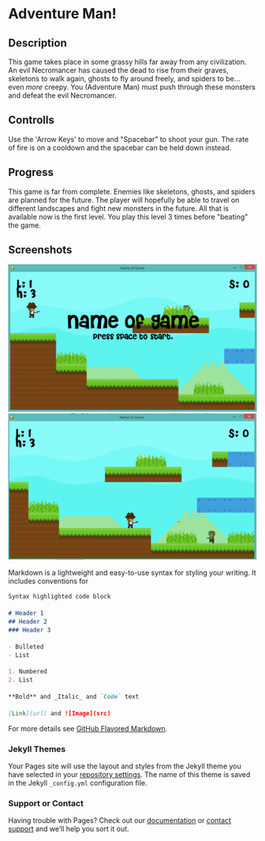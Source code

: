 # Adventure Man!

## Description
This game takes place in some grassy hills far away from any civilization. An evil Necromancer has caused the dead to rise from their graves, skeletons to walk again, ghosts to fly around freely, and spiders to be... even _more_ creepy. You (Adventure Man) must push through these monsters and defeat the evil Necromancer.

## Controlls
Use the 'Arrow Keys' to move and "Spacebar" to shoot your gun. The rate of fire is on a cooldown and the spacebar can be held down instead.

## Progress
This game is far from complete. Enemies like skeletons, ghosts, and spiders are planned for the future. The player will hopefully be able to travel on different landscapes and fight new monsters in the future. All that is available now is the first level. You play this level 3 times before "beating" the game.

## Screenshots
![Title](assets\Title.png)
![Game](assets\Game.png)

Markdown is a lightweight and easy-to-use syntax for styling your writing. It includes conventions for

```markdown
Syntax highlighted code block

# Header 1
## Header 2
### Header 3

- Bulleted
- List

1. Numbered
2. List

**Bold** and _Italic_ and `Code` text

[Link](url) and ![Image](src)
```

For more details see [GitHub Flavored Markdown](https://guides.github.com/features/mastering-markdown/).

### Jekyll Themes

Your Pages site will use the layout and styles from the Jekyll theme you have selected in your [repository settings](https://github.com/SilverLightning104/adventure_man/settings). The name of this theme is saved in the Jekyll `_config.yml` configuration file.

### Support or Contact

Having trouble with Pages? Check out our [documentation](https://help.github.com/categories/github-pages-basics/) or [contact support](https://github.com/contact) and we’ll help you sort it out.

